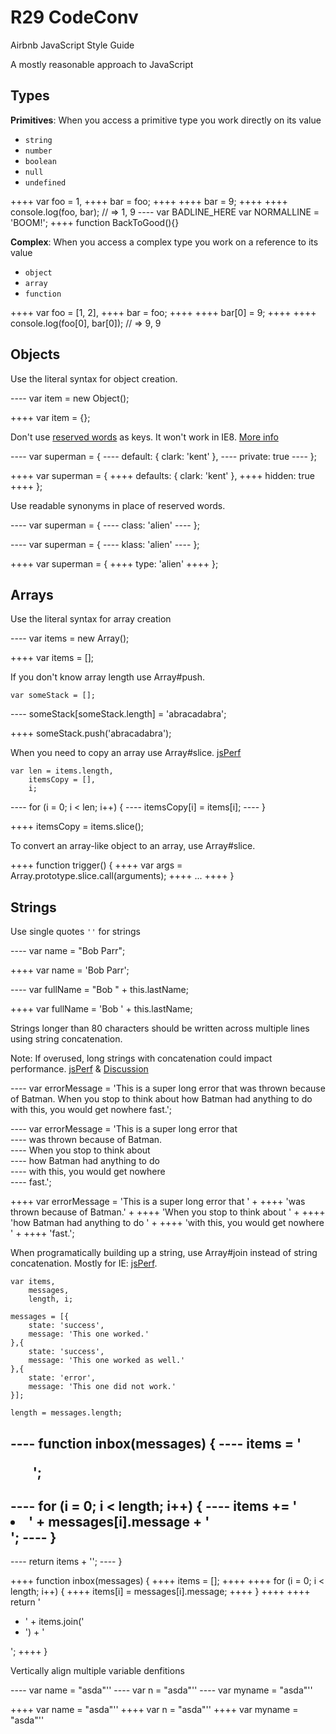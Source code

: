 R29 CodeConv
===============

Airbnb JavaScript Style Guide

A mostly reasonable approach to JavaScript


Types
-----

  **Primitives**: When you access a primitive type you work directly on its value

  + `string`
  + `number`
  + `boolean`
  + `null`
  + `undefined`

++++  var foo = 1,
++++      bar = foo;
++++
++++  bar = 9;
++++
++++  console.log(foo, bar); // => 1, 9
----  var BADLINE_HERE
      var NORMALLINE = 'BOOM!';
++++  function BackToGood(){}


  **Complex**: When you access a complex type you work on a reference to its value

  - `object`
  - `array`
  - `function`

++++ var foo = [1, 2],
++++ bar = foo;
++++
++++ bar[0] = 9;
++++
++++ console.log(foo[0], bar[0]); // => 9, 9
    

Objects
-------

  Use the literal syntax for object creation.

---- var item = new Object();

++++ var item = {};

  Don't use [reserved words](http://es5.github.io/#x7.6.1) as keys. It won't work in IE8. [More info](https://github.com/airbnb/javascript/issues/61)

---- var superman = {
----   default: { clark: 'kent' },
----   private: true
---- };

++++ var superman = {
++++   defaults: { clark: 'kent' },
++++   hidden: true
++++ };

  Use readable synonyms in place of reserved words.

---- var superman = {
----   class: 'alien'
---- };

---- var superman = {
----   klass: 'alien'
---- };

++++ var superman = {
++++  type: 'alien'
++++ };

Arrays
------

  Use the literal syntax for array creation

---- var items = new Array();

++++ var items = [];

  If you don't know array length use Array#push.

    var someStack = [];

---- someStack[someStack.length] = 'abracadabra';

++++ someStack.push('abracadabra');

  When you need to copy an array use Array#slice. [jsPerf](http://jsperf.com/converting-arguments-to-an-array/7)

    var len = items.length,
        itemsCopy = [],
        i;

---- for (i = 0; i < len; i++) {
----   itemsCopy[i] = items[i];
---- }

++++ itemsCopy = items.slice();

  To convert an array-like object to an array, use Array#slice.

++++ function trigger() {
++++   var args = Array.prototype.slice.call(arguments);
++++   ...
++++ }

Strings
-------

  Use single quotes `''` for strings

---- var name = "Bob Parr";

++++ var name = 'Bob Parr';

---- var fullName = "Bob " + this.lastName;

++++ var fullName = 'Bob ' + this.lastName;

  Strings longer than 80 characters should be written across multiple lines using string concatenation.

  Note: If overused, long strings with concatenation could impact performance. [jsPerf](http://jsperf.com/ya-string-concat) & [Discussion](https://github.com/airbnb/javascript/issues/40)

---- var errorMessage = 'This is a super long error that was thrown because of Batman. When you stop to think about how Batman had anything to do with this, you would get nowhere fast.';

---- var errorMessage = 'This is a super long error that \
---- was thrown because of Batman. \
---- When you stop to think about \
---- how Batman had anything to do \
---- with this, you would get nowhere \
---- fast.';

++++ var errorMessage = 'This is a super long error that ' +
++++  'was thrown because of Batman.' +
++++  'When you stop to think about ' +
++++  'how Batman had anything to do ' +
++++  'with this, you would get nowhere ' +
++++  'fast.';

  When programatically building up a string, use Array#join instead of string concatenation. Mostly for IE: [jsPerf](http://jsperf.com/string-vs-array-concat/2).

    var items,
        messages,
        length, i;

    messages = [{
        state: 'success',
        message: 'This one worked.'
    },{
        state: 'success',
        message: 'This one worked as well.'
    },{
        state: 'error',
        message: 'This one did not work.'
    }];

    length = messages.length;

---- function inbox(messages) {
----   items = '<ul>';
----
----   for (i = 0; i < length; i++) {
----     items += '<li>' + messages[i].message + '</li>';
----   }
----
----   return items + '</ul>';
---- }

++++ function inbox(messages) {
++++   items = [];
++++
++++   for (i = 0; i < length; i++) {
++++     items[i] = messages[i].message;
++++   }
++++
++++   return '<ul><li>' + items.join('</li><li>') + '</li></ul>';
++++ }



  Vertically align multiple variable denfitions

---- var name = "asda"''
---- var n = "asda"''
---- var myname = "asda"''

++++ var name   = "asda"''
++++ var n      = "asda"''
++++ var myname = "asda"''



